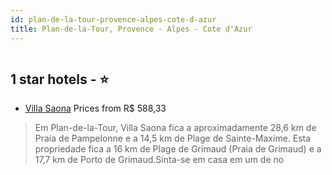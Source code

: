 ```yaml
---
id: plan-de-la-tour-provence-alpes-cote-d-azur
title: Plan-de-la-Tour, Provence - Alpes - Cote d'Azur
---
```


<center><img src="https://i.travelapi.com/hotels/28000000/27100000/27094700/27094637/38729cde_z.jpg" alt="" /></center>


##  1 star hotels - ⭐️

-    [Villa Saona](https://www.hurb.com/br/aud/https://www.hurb.com/br/hotels/plan-de-la-tour/villa-saona-HT-CT2Y?cmp=18055) Prices from R$ 588,33
   > Em Plan-de-la-Tour, Villa Saona fica a aproximadamente 28,6 km de Praia de Pampelonne e a 14,5 km de Plage de Sainte-Maxime.  Esta propriedade fica a 16 km de Plage de Grimaud (Praia de Grimaud) e a 17,7 km de Porto de Grimaud.Sinta-se em casa em um de no
